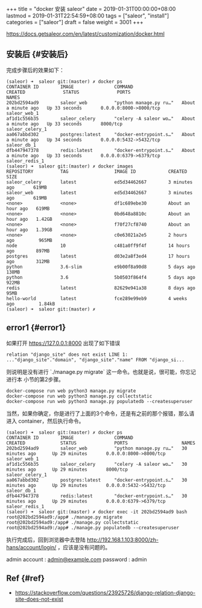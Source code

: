 +++
title = "docker 安装 saleor"
date = 2019-01-31T00:00:00+08:00
lastmod = 2019-01-31T22:54:59+08:00
tags = ["saleor", "install"]
categories = ["saleor"]
draft = false
weight = 3001
+++

<https://docs.getsaleor.com/en/latest/customization/docker.html>


## 安装后 {#安装后}

完成步骤后的效果如下：

```shell
(saleor) ➜  saleor git:(master) ✗ docker ps
CONTAINER ID        IMAGE               COMMAND                  CREATED              STATUS              PORTS                    NAMES
202bd2594ad9        saleor_web          "python manage.py ru…"   About a minute ago   Up 33 seconds       0.0.0.0:8000->8000/tcp   saleor_web_1
af1d1c556b35        saleor_celery       "celery -A saleor wo…"   About a minute ago   Up 33 seconds       8000/tcp                 saleor_celery_1
aa067abbd302        postgres:latest     "docker-entrypoint.s…"   About a minute ago   Up 34 seconds       0.0.0.0:5432->5432/tcp   saleor_db_1
dfb447947378        redis:latest        "docker-entrypoint.s…"   About a minute ago   Up 33 seconds       0.0.0.0:6379->6379/tcp   saleor_redis_1
(saleor) ➜  saleor git:(master) ✗ docker images
REPOSITORY          TAG                 IMAGE ID            CREATED             SIZE
saleor_celery       latest              ed5d34462667        3 minutes ago       619MB
saleor_web          latest              ed5d34462667        3 minutes ago       619MB
<none>              <none>              df1c689ebe30        About an hour ago   619MB
<none>              <none>              0bd648a8810c        About an hour ago   1.42GB
<none>              <none>              f70f27cf8740        About an hour ago   1.39GB
<none>              <none>              c0e63021a2e5        2 hours ago         965MB
node                10                  c481a0ff9f4f        14 hours ago        897MB
postgres            latest              d03e2a8f3ed4        17 hours ago        312MB
python              3.6-slim            e9b00f8a90d8        5 days ago          138MB
python              3.6                 5b0503f864f4        5 days ago          922MB
redis               latest              82629e941a38        8 days ago          95MB
hello-world         latest              fce289e99eb9        4 weeks ago         1.84kB
(saleor) ➜  saleor git:(master) ✗
```


## error1 {#error1}

如果打开 <https://127.0.0.1:8000> 出现了如下错误

```
relation "django_site" does not exist LINE 1: ..."django_site"."domain", "django_site"."name" FROM "django_si...
```

则说明是没有进行 \`./manage.py migrate\` 这一命令。也就是说，很可能，你忘记进行本
小节的第2步骤。

```shell
docker-compose run web python3 manage.py migrate
docker-compose run web python3 manage.py collectstatic
docker-compose run web python3 manage.py populatedb --createsuperuser
```

当然，如果你确定，你是进行了上面的3个命令，还是有之前的那个报错，那么请进入
container，然后执行命令。

```shell
(saleor) ➜  saleor git:(master) ✗ docker ps
CONTAINER ID        IMAGE               COMMAND                  CREATED             STATUS              PORTS                    NAMES
202bd2594ad9        saleor_web          "python manage.py ru…"   30 minutes ago      Up 29 minutes       0.0.0.0:8000->8000/tcp   saleor_web_1
af1d1c556b35        saleor_celery       "celery -A saleor wo…"   30 minutes ago      Up 29 minutes       8000/tcp                 saleor_celery_1
aa067abbd302        postgres:latest     "docker-entrypoint.s…"   30 minutes ago      Up 29 minutes       0.0.0.0:5432->5432/tcp   saleor_db_1
dfb447947378        redis:latest        "docker-entrypoint.s…"   30 minutes ago      Up 29 minutes       0.0.0.0:6379->6379/tcp   saleor_redis_1
(saleor) ➜  saleor git:(master) ✗ docker exec -it 202bd2594ad9 bash
root@202bd2594ad9:/app# ./manage.py migrate
root@202bd2594ad9:/app# ./manage.py collectstatic
root@202bd2594ad9:/app# ./manage.py populatedb --createsuperuser
```

执行完成后，回到浏览器中去登陆 <http://192.168.1.103:8000/zh-hans/account/login/> ，应该是没有问题的。

admin account : admin@example.com
password : admin


## Ref {#ref}

-   <https://stackoverflow.com/questions/23925726/django-relation-django-site-does-not-exist>

